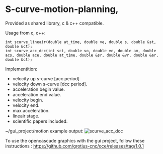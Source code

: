 # S-curve-motion-planning, 

Provided as shared library, c & c++ compatible.

Usage from c, c++:
    
    int scurve_lineair(double at_time, double ve, double s, double &st, double &ct);
    int scurve_acc_dcc(int sct, double vo, double ve, double am, double acs, double ace, double at_time, double &sr, double &vr, double &ar, double &ct);

Implementition:
- velocity up s-curve [acc period]
- velocity down s-curve [dcc period].
- acceleration begin value.
- acceleration end value.
- velocity begin.
- velocity end.
- max acceleration.
- lineair stage.
- scientific papers included.

~/gui_project/motion example output:
![scurve_acc_dcc](https://user-images.githubusercontent.com/44880102/146907278-0098c91a-85bc-44e6-95a0-26e20ad44f95.jpg)

To use the opencascade graphics with the gui project, follow these instructions : https://github.com/grotius-cnc/oce/releases/tag/1.0.1

